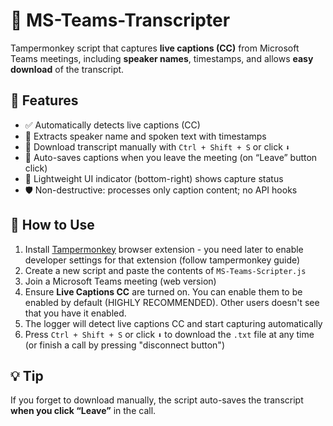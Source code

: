 # 📝 MS-Teams-Transcripter

Tampermonkey script that captures **live captions (CC)** from Microsoft Teams meetings, including **speaker names**, timestamps, and allows **easy download** of the transcript.

## 🚀 Features

- ✅ Automatically detects live captions (CC)
- 🧠 Extracts speaker name and spoken text with timestamps
- 💾 Download transcript manually with `Ctrl + Shift + S` or click `⬇️`
- 🛑 Auto-saves captions when you leave the meeting (on “Leave” button click)
- 🧩 Lightweight UI indicator (bottom-right) shows capture status
- 🛡️ Non-destructive: processes only caption content; no API hooks

## 🔧 How to Use

1. Install [Tampermonkey](https://www.tampermonkey.net/) browser extension - you need later to enable developer settings for that extension (follow tampermonkey guide)
2. Create a new script and paste the contents of `MS-Teams-Scripter.js`
3. Join a Microsoft Teams meeting (web version)
4. Ensure **Live Captions CC** are turned on. You can enable them to be enabled by default (HIGHLY RECOMMENDED). Other users doesn't see that you have it enabled.
5. The logger will detect live captions CC and start capturing automatically
6. Press `Ctrl + Shift + S` or click `⬇️` to download the `.txt` file at any time (or finish a call by pressing "disconnect button")

## 💡 Tip

If you forget to download manually, the script auto-saves the transcript **when you click “Leave”** in the call.
